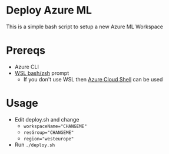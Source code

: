 # Deploy Azure ML
This is a simple bash script to setup a new Azure ML Workspace

# Prereqs
- Azure CLI
- [WSL bash/zsh](https://docs.microsoft.com/en-us/windows/wsl/install-win10) prompt
  - If you don't use WSL then [Azure Cloud Shell](https://shell.azure.com) can be used

# Usage
- Edit deploy.sh and change
  - `workspaceName="CHANGEME"`
  - `resGroup="CHANGEME"`
  - `region="westeurope"`
- Run `./deploy.sh`